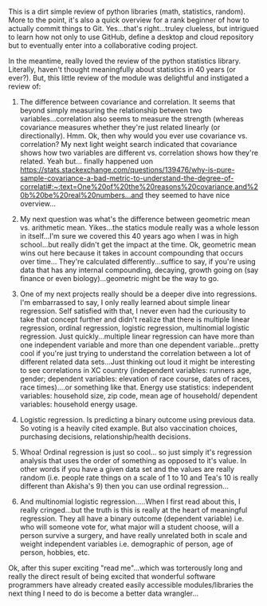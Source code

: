 This is a dirt simple review of python libraries (math, statistics, random). More to the point, it's also a quick overview for a rank beginner of how to actually commit things to Git. Yes...that's right...truley clueless, but intrigued to learn how not only to use GitHub, define a desktop and cloud repository but to eventually enter into a collaborative coding project. 

In the meantime, really loved the review of the python statistics library. Literally, haven't thought meaningfully about statistics in 40 years (or ever?). But, this little review of the module was delightful and instigated a review of:

1) The difference between covariance and correlation. It seems that beyond simply measuring the relationship between two variables...correlation also seems to measure the strength (whereas covariance measures whether they're just related linearly (or directionally). Hmm. Ok, then why would you ever use covariance vs. correlation? My next light weight search indicated that covariance shows how two variables are different vs. correlation shows how they're related. Yeah but... finally happened uon https://stats.stackexchange.com/questions/139476/why-is-pure-sample-covariance-a-bad-metric-to-understand-the-degree-of-correlati#:~:text=One%20of%20the%20reasons%20covariance,and%20b%20be%20real%20numbers...and they seemed to have nice overview... 

2) My next question was what's the difference between geometric mean vs. arithmetic mean. Yikes...the statics module really was a whole lesson in itself...I'm sure we covered this 40 years ago when I was in high school...but really didn't get the impact at the time. Ok, geometric mean wins out here because it takes in account compounding that occurs over time... They're calculated differently...suffice to say, if you're using data that has any internal compounding, decaying, growth going on (say finance or even biology)...geometric might be the way to go.  

3) One of my next projects really should be a deeper dive into regressions. I'm embarrassed to say, I only really learned about simple linear regression. Self satisfied with that, I never even had the curiousity to take that concept further and didn't realize that there is multiple linear regression, ordinal regression, logistic regression, multinomial logistic regression. Just quickly...multiple linear regression can have  more than one independent variable and more than one dependent variable...pretty cool if you're just trying to understand the correlation between a lot of different related data sets...Just thinking out loud it might be interesting to see correlations in XC country (independent variables: runners age, gender; dependent variables: elevation of race course, dates of races, race times)....or something like that. Energy use statistics: independent variables: household size, zip code, mean age of household/ dependent variables: household energy usage.

4) Logistic regression. Is predicting a binary outcome using previous data. So voting is a heavily cited example. But also vaccination choices, purchasing decisions, relationship/health decisions.

5) Whoa! Ordinal regression is just so cool... so just simply it's regression analysis that uses the order of something as opposed to it's value. In other words if you have a given data set and the values are really random (i.e. people rate things on a scale of 1 to 10 and Tea's 10 is really different than Akisha's 9) then you can use ordinal regression...

6) And multinomial logistic regression.....When I first read about this, I really cringed...but the truth is this is really at the heart of meaningful regression. They all have a binary outcome  (dependent variable) i.e. who will someone vote for, what major will a student choose, will a person survive a surgery, and have really unrelated both in scale and weight independent variables i.e. demographic of person, age of person, hobbies, etc.

Ok, after this super exciting "read me"...which was torterously long and really the direct result of being excited that wonderful software programmers have already created easily accessible modules/libraries the next thing I need to do is become a better data wrangler...


